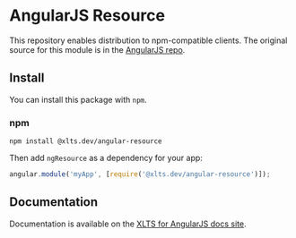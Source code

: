 # AngularJS Resource

This repository enables distribution to npm-compatible clients. The original source for this module
is in the [AngularJS repo](https://github.com/angular/angular.js/tree/master/src/ngResource).

## Install

You can install this package with `npm`.

### npm

```shell
npm install @xlts.dev/angular-resource
```

Then add `ngResource` as a dependency for your app:

```javascript
angular.module('myApp', [require('@xlts.dev/angular-resource')]);
```

## Documentation

Documentation is available on the
[XLTS for AngularJS docs site](https://docs.angularjs.xlts.dev/api/ngResource).
